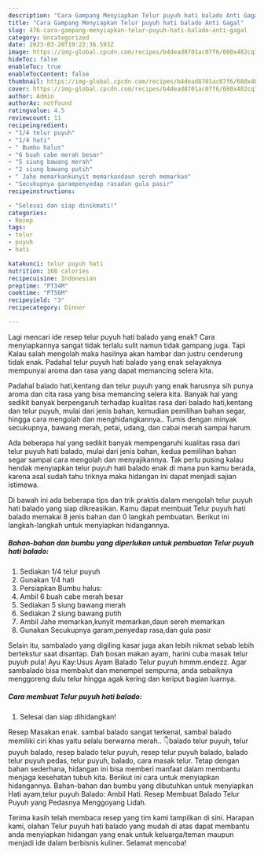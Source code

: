 ```yaml
---
description: "Cara Gampang Menyiapkan Telur puyuh hati balado Anti Gagal"
title: "Cara Gampang Menyiapkan Telur puyuh hati balado Anti Gagal"
slug: 476-cara-gampang-menyiapkan-telur-puyuh-hati-balado-anti-gagal
category: Uncategorized
date: 2023-03-20T19:22:36.593Z
image: https://img-global.cpcdn.com/recipes/b4dead8701ac07f6/680x482cq70/telur-puyuh-hati-balado-foto-resep-utama.jpg
hideToc: false
enableToc: true
enableTocContent: false
thumbnail: https://img-global.cpcdn.com/recipes/b4dead8701ac07f6/680x482cq70/telur-puyuh-hati-balado-foto-resep-utama.jpg
cover: https://img-global.cpcdn.com/recipes/b4dead8701ac07f6/680x482cq70/telur-puyuh-hati-balado-foto-resep-utama.jpg
author: Admin
authorAv: notfound
ratingvalue: 4.5
reviewcount: 11
recipeingredient:
- "1/4 telur puyuh"
- "1/4 hati"
- " Bumbu halus"
- "6 buah cabe merah besar"
- "5 siung bawang merah"
- "2 siung bawang putih"
- " Jahe memarkankunyit memarkandaun sereh memarkan"
- "Secukupnya garampenyedap rasadan gula pasir"
recipeinstructions:

- "Selesai dan siap dinikmati!"
categories:
- Resep
tags:
- telur
- puyuh
- hati

katakunci: telur puyuh hati 
nutrition: 168 calories
recipecuisine: Indonesian
preptime: "PT34M"
cooktime: "PT56M"
recipeyield: "3"
recipecategory: Dinner

---
```



Lagi mencari ide resep telur puyuh hati balado yang enak? Cara menyiapkannya sangat tidak terlalu sulit namun tidak gampang juga. Tapi Kalau salah mengolah maka hasilnya akan hambar dan justru cenderung tidak enak. Padahal telur puyuh hati balado yang enak selayaknya mempunyai aroma dan rasa yang dapat memancing selera kita.


Padahal balado hati,kentang dan telur puyuh yang enak harusnya sih punya aroma dan cita rasa yang bisa memancing selera kita. Banyak hal yang sedikit banyak berpengaruh terhadap kualitas rasa dari balado hati,kentang dan telur puyuh, mulai dari jenis bahan, kemudian pemilihan bahan segar, hingga cara mengolah dan menghidangkannya.. Tumis dengan minyak secukupnya, bawang merah, petai, udang, dan cabai merah sampai harum.

Ada beberapa hal yang sedikit banyak mempengaruhi kualitas rasa dari telur puyuh hati balado, mulai dari jenis bahan, kedua pemilihan bahan segar sampai cara mengolah dan menyajikannya. Tak perlu pusing kalau hendak menyiapkan telur puyuh hati balado enak di mana pun kamu berada, karena asal sudah tahu triknya maka hidangan ini dapat menjadi sajian istimewa.


Di bawah ini ada beberapa tips dan trik praktis dalam mengolah telur puyuh hati balado yang siap dikreasikan. Kamu dapat membuat Telur puyuh hati balado memakai 8 jenis bahan dan 0 langkah pembuatan. Berikut ini langkah-langkah untuk menyiapkan hidangannya.

<!--inarticleads1-->

##### Bahan-bahan dan bumbu yang diperlukan untuk pembuatan Telur puyuh hati balado:

1. Sediakan 1/4 telur puyuh
1. Gunakan 1/4 hati
1. Persiapkan  Bumbu halus:
1. Ambil 6 buah cabe merah besar
1. Sediakan 5 siung bawang merah
1. Sediakan 2 siung bawang putih
1. Ambil  Jahe memarkan,kunyit memarkan,daun sereh memarkan
1. Gunakan Secukupnya garam,penyedap rasa,dan gula pasir


Selain itu, sambalado yang digiling kasar juga akan lebih nikmat sebab lebih bertekstur saat disantap. Dah bosan makan ayam, harini cuba masak telur puyuh pula! Ayu Kay:Usus Ayam Balado Telur puyuh hmmm.endezz. Agar sambalado bisa membalut dan menempel sempurna, anda sebaiknya menggoreng dulu telur hingga agak kering dan keriput bagian luarnya. 

<!--inarticleads2-->

##### Cara membuat Telur puyuh hati balado:


1. Selesai dan siap dihidangkan!

Resep Masakan enak. sambal balado sangat terkenal, sambal balado memiliki ciri khas yaitu selalu berwarna merah.. 👇balado telur puyuh, telur puyuh balado, resep balado telur puyuh, resep telur puyuh balado, balado telur puyuh pedas, telur puyuh, balado, cara masak telur. Tetap dengan bahan sederhana, hidangan ini bisa memberi manfaat dalam membantu menjaga kesehatan tubuh kita. Berikut ini cara untuk menyiapkan hidangannya. Bahan-bahan dan bumbu yang dibutuhkan untuk menyiapkan Hati ayam,telur puyuh Balado: Ambil Hati. Resep Membuat Balado Telur Puyuh yang Pedasnya Menggoyang Lidah. 

Terima kasih telah membaca resep yang tim kami tampilkan di sini. Harapan kami, olahan Telur puyuh hati balado yang mudah di atas dapat membantu anda menyiapkan hidangan yang enak untuk keluarga/teman maupun menjadi ide dalam berbisnis kuliner. Selamat mencoba!
